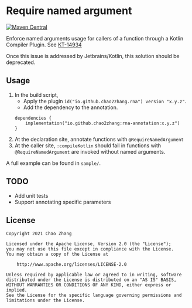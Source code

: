 # Require named argument

[![Maven Central](https://img.shields.io/maven-central/v/io.github.chao2zhang/rna-gradle-plugin)](https://search.maven.org/artifact/io.github.chao2zhang/rna-gradle-plugin)

Enforce named arguments usage for callers of a function through a Kotlin Compiler Plugin.
See [KT-14934](https://youtrack.jetbrains.com/issue/KT-14934)

Once this issue is addressed by Jetbrains/Kotlin, this solution should be deprecated.

## Usage

1. In the build script,
    - Apply the plugin `id("io.github.chao2zhang.rna") version "x.y.z"`.
    - Add the dependency to the annotation.
    ```
    dependencies {
        implementation("io.github.chao2zhang:rna-annotation:x.y.z")
    }
    ```
2. At the declaration site, annotate functions with `@RequireNamedArgument`
3. At the caller site, `:compileKotlin` should fail in functions with `@RequireNamedArgument` are invoked without named arguments.

A full example can be found in `sample/`.

## TODO

- Add unit tests
- Support annotating specific parameters

## License
```
Copyright 2021 Chao Zhang

Licensed under the Apache License, Version 2.0 (the "License");
you may not use this file except in compliance with the License.
You may obtain a copy of the License at

    http://www.apache.org/licenses/LICENSE-2.0

Unless required by applicable law or agreed to in writing, software
distributed under the License is distributed on an "AS IS" BASIS,
WITHOUT WARRANTIES OR CONDITIONS OF ANY KIND, either express or implied.
See the License for the specific language governing permissions and
limitations under the License.
```
